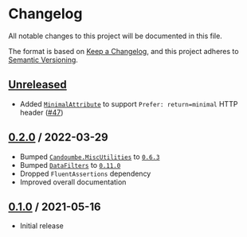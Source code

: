 # Changelog

All notable changes to this project will be documented in this file.

The format is based on [Keep a Changelog](https://keepachangelog.com/en/1.0.0/),
and this project adheres to [Semantic Versioning](https://semver.org/spec/v2.0.0.html).

## [Unreleased]
- Added [`MinimalAttribute`](/src/DataFilters.AspNetCore/Attributes/MinimalAttribute.cs) to support `Prefer: return=minimal` HTTP header ([#47](https://github.com/candoumbe/DataFilters.AspNetCore/issues/47)) 

## [0.2.0] / 2022-03-29
- Bumped [`Candoumbe.MiscUtilities`](https://nuget.org/packages/Candoumbe.MiscUtilities) to [`0.6.3`](https://nuget.org/packages/Candoumbe.DataFilters/0.8.0)
- Bumped [`DataFilters`](https://nuget.org/packages/DataFilters) to [`0.11.0`](https://nuget.org/packages/Candoumbe/DataFilters/0.8.0)
- Dropped `FluentAssertions` dependency
- Improved overall documentation

## [0.1.0] / 2021-05-16
- Initial release

[Unreleased]: https://github.com/candoumbe/DataFilters.AspNetCore/compare/0.2.0...HEAD
[0.2.0]: https://github.com/candoumbe/DataFilters.AspNetCore/compare/0.1.0...0.2.0
[0.1.0]: https://github.com/candoumbe/DataFilters.AspNetCore/tree/0.1.0

